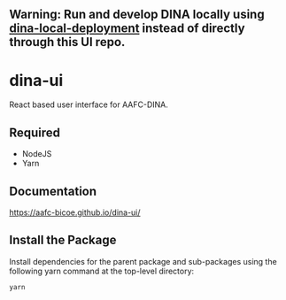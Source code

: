 ## Warning: Run and develop DINA locally using [dina-local-deployment](https://aafc-bicoe.github.io/dina-local-deployment/#_developer_environment_setup) instead of directly through this UI repo.

# dina-ui

React based user interface for AAFC-DINA.

## Required

- NodeJS
- Yarn

## Documentation

https://aafc-bicoe.github.io/dina-ui/

## Install the Package

Install dependencies for the parent package and sub-packages using the following yarn command at the top-level directory:

`yarn`
